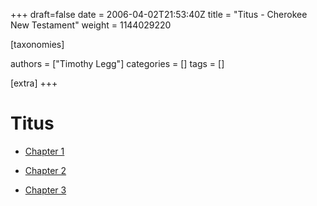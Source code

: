 +++
draft=false
date = 2006-04-02T21:53:40Z
title = "Titus - Cherokee New Testament"
weight = 1144029220

[taxonomies]

authors = ["Timothy Legg"]
categories = []
tags = []

[extra]
+++
# Titus

* [Chapter 1](@/Cherokee-New-Testament/Titus/1701/index.md)

* [Chapter 2](@/Cherokee-New-Testament/Titus/1702/index.md)

* [Chapter 3](@/Cherokee-New-Testament/Titus/1703/index.md)

